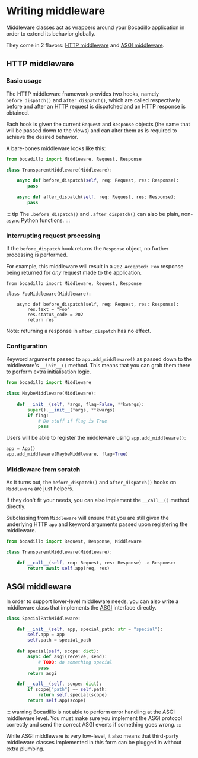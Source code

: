 # Writing middleware

Middleware classes act as wrappers around your Bocadillo application in order to extend its behavior globally.

They come in 2 flavors: [HTTP middleware](../guides/http/middleware.md) and [ASGI middleware](../guides/agnostic/asgi-middleware.md).

## HTTP middleware

### Basic usage

The HTTP middleware framework provides two hooks, namely `before_dispatch()` and `after_dispatch()`, which are called respectively before and after an HTTP request is dispatched and an HTTP response is obtained.

Each hook is given the current `Request` and `Response` objects
(the same that will be passed down to the views) and can alter them as is
required to achieve the desired behavior.

A bare-bones middleware looks like this:

```python
from bocadillo import Middleware, Request, Response

class TransparentMiddleware(Middleware):

    async def before_dispatch(self, req: Request, res: Response):
        pass
       
    async def after_dispatch(self, req: Request, res: Response):
        pass
```

::: tip
The `.before_dispatch()` and `.after_dispatch()` can also be plain, non-`async` Python functions.
:::

### Interrupting request processing

If the `before_dispatch` hook returns the `Response` object, no further
processing is performed.

For example, this middleware will result in a `202 Accepted: Foo` response being
returned for *any* request made to the application.

```python{8}
from bocadillo import Middleware, Request, Response

class FooMiddleware(Middleware):

    async def before_dispatch(self, req: Request, res: Response):
        res.text = "Foo"
        res.status_code = 202
        return res
```

Note: returning a response in `after_dispatch` has no effect.

### Configuration

Keyword arguments passed to `app.add_middleware()` as passed down to the
middleware's `__init__()` method. This means that you can grab them there to
perform extra initialisation logic.

```python
from bocadillo import Middleware

class MaybeMiddleware(Middleware):
    
    def __init__(self, *args, flag=False, **kwargs):
        super().__init__(*args, **kwargs)
        if flag:
            # Do stuff if flag is True
            pass
```

Users will be able to register the middleware using `app.add_middleware()`:

```python
app = App()
app.add_middleware(MaybeMiddleware, flag=True)
```

### Middleware from scratch

As it turns out, the `before_dispatch()` and `after_dispatch()` hooks on
`Middleware` are just helpers.

If they don't fit your needs, you can also implement the `__call__()` method directly.

Subclassing from `Middleware` will ensure that you are still given the
underlying HTTP `app` and keyword arguments passed upon registering the
middleware. 

```python
from bocadillo import Request, Response, Middleware

class TransparentMiddleware(Middleware):

    def __call__(self, req: Request, res: Response) -> Response:
        return await self.app(req, res)
```

## ASGI middleware

In order to support lower-level middleware needs, you can also write a
middleware class that implements the [ASGI] interface directly.

```python
class SpecialPathMiddleware:

    def __init__(self, app, special_path: str = "special"):
        self.app = app
        self.path = special_path
    
    def special(self, scope: dict):
        async def asgi(receive, send):
            # TODO: do something special
            pass
        return asgi

    def __call__(self, scope: dict):
        if scope["path"] == self.path:
            return self.special(scope)
        return self.app(scope)
```

::: warning
Bocadillo is not able to perform error handling at the ASGI middleware level.
You must make sure you implement the ASGI protocol correctly and send
the correct ASGI events if something goes wrong.
:::

While ASGI middleware is very low-level, it also means that
third-party middleware classes implemented in this form can be plugged in without
extra plumbing. 

[ASGI]: https://asgi.readthedocs.io

